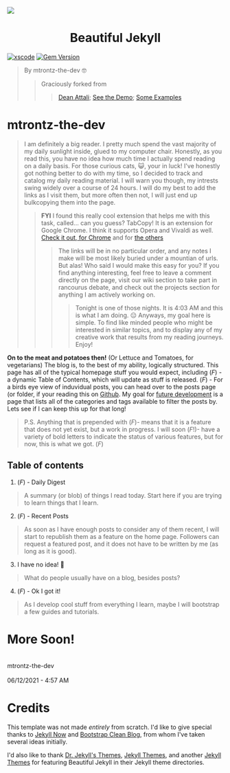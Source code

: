 [![](https://i.imgur.com/zNBkzj1.png)](https://beautifuljekyll.com/plans/)

<h1 align="center">Beautiful Jekyll</h1>

[![xscode](https://img.shields.io/badge/Available%20on-xs%3Acode-blue?style=?style=plastic&logo=appveyor&logo=data:image/png;base64,iVBORw0KGgoAAAANSUhEUgAAAEAAAABACAMAAACdt4HsAAAAGXRFWHRTb2Z0d2FyZQBBZG9iZSBJbWFnZVJlYWR5ccllPAAAAAZQTFRF////////VXz1bAAAAAJ0Uk5T/wDltzBKAAAAlUlEQVR42uzXSwqAMAwE0Mn9L+3Ggtgkk35QwcnSJo9S+yGwM9DCooCbgn4YrJ4CIPUcQF7/XSBbx2TEz4sAZ2q1RAECBAiYBlCtvwN+KiYAlG7UDGj59MViT9hOwEqAhYCtAsUZvL6I6W8c2wcbd+LIWSCHSTeSAAECngN4xxIDSK9f4B9t377Wd7H5Nt7/Xz8eAgwAvesLRjYYPuUAAAAASUVORK5CYII=)](https://xscode.com/daattali/beautiful-jekyll)
[![Gem Version](https://badge.fury.io/rb/beautiful-jekyll-theme.svg)](https://badge.fury.io/rb/beautiful-jekyll-theme)

> By mtrontz-the-dev :nerd_face:
> > Graciously forked from
> > >[Dean Attali](https://deanattali.com); [See the Demo](https://beautifuljekyll.com/); [Some Examples](http://beautifuljekyll.com/examples)

# mtrontz-the-dev
> I am definitely a big reader. I pretty much spend the vast majority of my daily sunlight inside, glued to my computer chair. Honestly, as you read this, you have no idea how much time I actually spend reading on a daily basis. For those curious cats, :smiley_cat:, your in luck! I've honestly got nothing better to do with my time, so I decided to track and catalog my daily reading material. I will warn you though, my intrests swing widely over a course of 24 hours. I will do my best to add the links as I visit them, but more often then not, I will just end up bulkcopying them into the page. 
> > **FYI** I found this really cool extension that helps me with this task, called... can you guess? TabCopy! It is an extension for Google Chrome. I think it supports Opera and Vivaldi as well. [Check it out, for Chrome](https://chrome.google.com/webstore/detail/tabcopy/micdllihgoppmejpecmkilggmaagfdmb/related) and for [the others](https://www.groovypost.com/howto/copy-urls-from-all-open-tabs-in-browser/)
> > > The links will be in no particular order, and any notes I make will be most likely buried under a mountian of urls. But alas! Who said I would make this easy for you? If you find anything interesting, feel free to leave a comment directly on the page, visit our wiki section to take part in rancourus debate, and check out the projects section for anything I am actively working on. 
> > > > Tonight is one of those nights. It is 4:03 AM and this is what I am doing. :expressionless: Anyways, my goal here is simple. To find like minded people who might be interested in similar topics, and to display any of my creative work that results from my reading journeys. Enjoy!

**On to the meat and potatoes then!** (Or Lettuce and Tomatoes, for vegetarians)
The blog is, to the best of my ability, logically structured. This page has all of the typical homepage stuff you would expect, including (*F*) - a dynamic Table of Contents, which will update as stuff is released. (*F*) - For a birds eye view of induvidual posts, you can head over to the posts page (or folder, if your reading this on [Github](https://github.com/mtrontz-the-dev/beautiful-jekyll-starter). My goal for [future development](https://github.com/mtrontz-the-dev/beautiful-jekyll-starter/projects) is a page that lists all of the categories and tags available to filter the posts by. Lets see if I can keep this up for that long!
> P.S. Anything that is prepended with (*F*)- means that it is a feature that does not yet exist, but a work in progress. I will soon (*F*!)- have a variety of bold letters to indicate the status of various features, but for now, this is what we got. (*F*)

## Table of contents
1. (*F*) - Daily Digest
> A summary (or blob) of things I read today. Start here if you are trying to learn things that I learn.
2. (*F*) - Recent Posts
> As soon as I have enough posts to consider any of them recent, I will start to republish them as a feature on the home page. Followers can request a featured post, and it does not have to be written by me (as long as it is good).
3. I have no idea! :grimacing:
> What do people usually have on a blog, besides posts?
4. (*F*) - Ok I got it! 
> As I develop cool stuff from everything I learn, maybe I will bootstrap a few guides and tutorials.


# More Soon!
<br>mtrontz-the-dev</br>
<br>06/12/2021 - 4:57 AM</br>




# Credits

This template was not made *entirely* from scratch. I'd like to give special thanks to [Jekyll Now](https://github.com/barryclark/jekyll-now) and [Bootstrap Clean Blog](https://github.com/IronSummitMedia/startbootstrap-clean-blog), from whom I've taken several ideas initially.

I'd also like to thank [Dr. Jekyll's Themes](https://drjekyllthemes.github.io/), [Jekyll Themes](http://jekyllthemes.org/), and another [Jekyll Themes](http://jekyllrc.github.io/jekyllthemes/) for featuring Beautiful Jekyll in their Jekyll theme directories.
